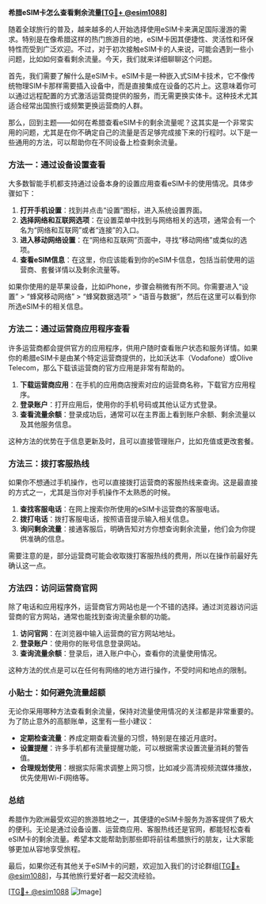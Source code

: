 **希腊eSIM卡怎么查看剩余流量[[TG💪+ @esim1088](https://t.me/s/esim1088)]**

随着全球旅行的普及，越来越多的人开始选择使用eSIM卡来满足国际漫游的需求。特别是在像希腊这样的热门旅游目的地，eSIM卡因其便捷性、灵活性和环保特性而受到广泛欢迎。不过，对于初次接触eSIM卡的人来说，可能会遇到一些小问题，比如如何查看剩余流量。今天，我们就来详细聊聊这个问题。

首先，我们需要了解什么是eSIM卡。eSIM卡是一种嵌入式SIM卡技术，它不像传统物理SIM卡那样需要插入设备中，而是直接集成在设备的芯片上。这意味着你可以通过远程配置的方式激活运营商提供的服务，而无需更换实体卡。这种技术尤其适合经常出国旅行或频繁更换运营商的人群。

那么，回到主题——如何在希腊查看eSIM卡的剩余流量呢？这其实是一个非常实用的问题，尤其是在你不确定自己的流量是否足够完成接下来的行程时。以下是一些通用的方法，可以帮助你在不同设备上检查剩余流量。

### 方法一：通过设备设置查看

大多数智能手机都支持通过设备本身的设置应用查看eSIM卡的使用情况。具体步骤如下：

1. **打开手机设置**：找到并点击“设置”图标，进入系统设置界面。
2. **选择网络和互联网选项**：在设置菜单中找到与网络相关的选项，通常会有一个名为“网络和互联网”或者“连接”的入口。
3. **进入移动网络设置**：在“网络和互联网”页面中，寻找“移动网络”或类似的选项。
4. **查看eSIM信息**：在这里，你应该能看到你的eSIM卡信息，包括当前使用的运营商、套餐详情以及剩余流量等。

如果你使用的是苹果设备，比如iPhone，步骤会稍微有所不同。你需要进入“设置” > “蜂窝移动网络” > “蜂窝数据选项” > “语音与数据”，然后在这里可以看到你所选eSIM卡的相关信息。

### 方法二：通过运营商应用程序查看

许多运营商都会提供官方的应用程序，供用户随时查看账户状态和服务详情。如果你的希腊eSIM卡是由某个特定运营商提供的，比如沃达丰（Vodafone）或Olive Telecom，那么下载该运营商的官方应用是非常有帮助的。

1. **下载运营商应用**：在手机的应用商店搜索对应的运营商名称，下载官方应用程序。
2. **登录账户**：打开应用后，使用你的手机号码或其他认证方式登录。
3. **查看流量余额**：登录成功后，通常可以在主界面上看到账户余额、剩余流量以及其他服务信息。

这种方法的优势在于信息更新及时，且可以直接管理账户，比如充值或更改套餐。

### 方法三：拨打客服热线

如果你不想通过手机操作，也可以直接拨打运营商的客服热线来查询。这是最直接的方式之一，尤其是当你对手机操作不太熟悉的时候。

1. **查找客服电话**：在网上搜索你所使用的eSIM卡运营商的客服电话。
2. **拨打电话**：拨打客服电话，按照语音提示输入相关信息。
3. **询问剩余流量**：接通客服后，明确告知对方你想查询剩余流量，他们会为你提供准确的信息。

需要注意的是，部分运营商可能会收取拨打客服热线的费用，所以在操作前最好先确认这一点。

### 方法四：访问运营商官网

除了电话和应用程序外，运营商官方网站也是一个不错的选择。通过浏览器访问运营商的官方网站，通常也能找到查询流量余额的功能。

1. **访问官网**：在浏览器中输入运营商的官方网站地址。
2. **登录账户**：使用你的账号信息登录网站。
3. **查询流量余额**：登录后，进入账户中心，查看你的流量使用情况。

这种方法的优点是可以在任何有网络的地方进行操作，不受时间和地点的限制。

### 小贴士：如何避免流量超额

无论你采用哪种方法查看剩余流量，保持对流量使用情况的关注都是非常重要的。为了防止意外的高额账单，这里有一些小建议：

- **定期检查流量**：养成定期查看流量的习惯，特别是在接近月底时。
- **设置提醒**：许多手机都有流量提醒功能，可以根据需求设置流量消耗的警告值。
- **合理规划使用**：根据实际需求调整上网习惯，比如减少高清视频流媒体播放，优先使用Wi-Fi网络等。

### 总结

希腊作为欧洲最受欢迎的旅游胜地之一，其便捷的eSIM卡服务为游客提供了极大的便利。无论是通过设备设置、运营商应用、客服热线还是官网，都能轻松查看eSIM卡的剩余流量。希望本文能帮助到那些即将前往希腊旅行的朋友，让大家能够更加从容地享受旅程。

最后，如果你还有其他关于eSIM卡的问题，欢迎加入我们的讨论群组[[TG💪+ @esim1088](https://t.me/s/esim1088)]，与其他旅行爱好者一起交流经验。

[[TG💪+ @esim1088](https://t.me/s/esim1088) ![Image](https://i.postimg.cc/4NQfJmqS/Snipaste-2025-05-13-00-14-12.png)]